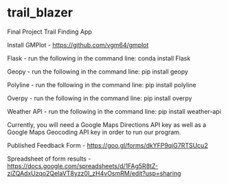 # trail_blazer
Final Project Trail Finding App


Install GMPlot - https://github.com/vgm64/gmplot 

Flask - run the following in the command line: conda install Flask

Geopy - run the following in the command line: pip install geopy

Polyline - run the following in the command line: pip install polyline

Overpy - run the following in the command line: pip install overpy

Weather API - run the following in the command line: pip install weather-api

Currently, you will need a Google Maps Directions API key as well as a Google Maps Geocoding API key in order to run our program.

Published Feedback Form  - https://goo.gl/forms/dkYFP9qiG7RTSUcu2

Spreadsheet of form results - https://docs.google.com/spreadsheets/d/1FAg5R8tZ-ziZQAdxUzqo2QelaVT8yzz0I_zH4vOsmRM/edit?usp=sharing
